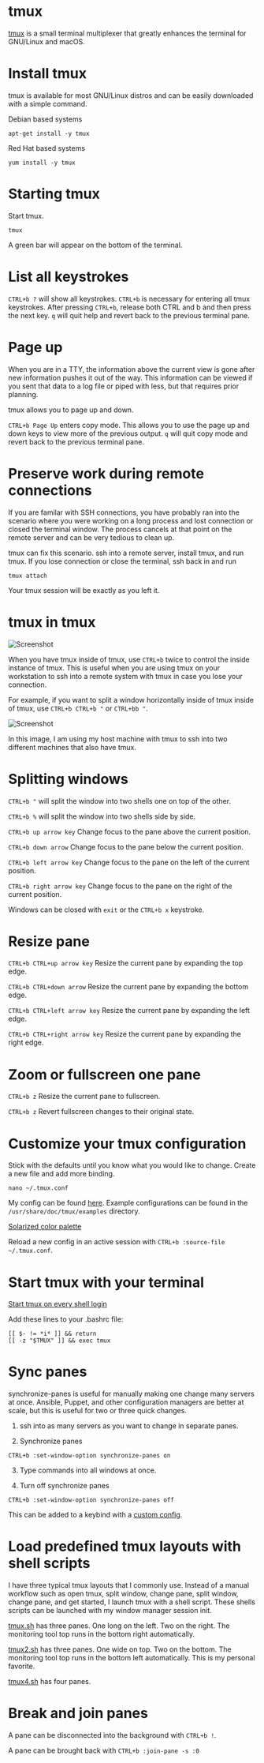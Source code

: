# tmux

<a href="https://github.com/tmux/tmux/wiki">tmux</a> is a small terminal multiplexer that greatly enhances the terminal for GNU/Linux and macOS.

# Install tmux

tmux is available for most GNU/Linux distros and can be easily downloaded with a simple command.

Debian based systems

```
apt-get install -y tmux
```

Red Hat based systems

```
yum install -y tmux
```

# Starting tmux

Start tmux.

```
tmux
```

A green bar will appear on the bottom of the terminal.

# List all keystrokes

```CTRL+b ?``` will show all keystrokes.  ```CTRL+b``` is necessary for entering all tmux keystrokes.  After pressing ```CTRL+b```, release both CTRL and b and then press the next key.  ```q``` will quit help and revert back to the previous terminal pane.

# Page up

When you are in a TTY, the information above the current view is gone after new information pushes it out of the way.  This information can be viewed if you sent that data to a log file or piped with less, but that requires prior planning.

tmux allows you to page up and down.

```CTRL+b Page Up``` enters copy mode.  This allows you to use the page up and down keys to view more of the previous output.  ```q``` will quit copy mode and revert back to the previous terminal pane.

# Preserve work during remote connections

If you are familar with SSH connections, you have probably ran into the scenario where you were working on a long process and lost connection or closed the terminal window.  The process cancels at that point on the remote server and can be very tedious to clean up.

tmux can fix this scenario.  ssh into a remote server, install tmux, and run tmux.  If you lose connection or close the terminal, ssh back in and run

```
tmux attach
```

Your tmux session will be exactly as you left it.

# tmux in tmux

![Screenshot](https://github.com/TechnologyClassroom/SetupNotes/blob/master/Images/tmux.jpg?raw=true "Screenshot")

When you have tmux inside of tmux, use ```CTRL+b``` twice to control the inside instance of tmux.  This is useful when you are using tmux on your workstation to ssh into a remote system with tmux in case you lose your connection.

For example, if you want to split a window horizontally inside of tmux inside of tmux, use ```CTRL+b CTRL+b "``` or ```CTRL+bb "```.

![Screenshot](https://github.com/TechnologyClassroom/SetupNotes/blob/master/Images/tmux2.png?raw=true "Screenshot")

In this image, I am using my host machine with tmux to ssh into two different machines that also have tmux.

# Splitting windows

```CTRL+b "``` will split the window into two shells one on top of the other.

```CTRL+b %``` will split the window into two shells side by side.

```CTRL+b up arrow key``` Change focus to the pane above the current position.

```CTRL+b down arrow``` Change focus to the pane below the current position.

```CTRL+b left arrow key``` Change focus to the pane on the left of the current position.

```CTRL+b right arrow key``` Change focus to the pane on the right of the current position.

Windows can be closed with ```exit``` or the ```CTRL+b x``` keystroke.

# Resize pane

```CTRL+b CTRL+up arrow key``` Resize the current pane by expanding the top edge.

```CTRL+b CTRL+down arrow``` Resize the current pane by expanding the bottom edge.

```CTRL+b CTRL+left arrow key``` Resize the current pane by expanding the left edge.

```CTRL+b CTRL+right arrow key``` Resize the current pane by expanding the right edge.

# Zoom or fullscreen one pane

```CTRL+b z``` Resize the current pane to fullscreen.

```CTRL+b z``` Revert fullscreen changes to their original state.

# Customize your tmux configuration

Stick with the defaults until you know what you would like to change.  Create a new file and add more binding.

```
nano ~/.tmux.conf
```

My config can be found <a href="https://github.com/TechnologyClassroom/dotfiles/blob/master/tmux.conf">here</a>.  Example configurations can be found in the ```/usr/share/doc/tmux/examples``` directory.

[Solarized color palette](https://github.com/altercation/solarized/tree/master/tmux)

Reload a new config in an active session with ```CTRL+b :source-file ~/.tmux.conf```.

# Start tmux with your terminal

[Start tmux on every shell login](https://wiki.archlinux.org/index.php/Tmux#Start_tmux_on_every_shell_login)

Add these lines to your .bashrc file:

```
[[ $- != *i* ]] && return
[[ -z "$TMUX" ]] && exec tmux
```

# Sync panes

synchronize-panes is useful for manually making one change many servers at once.  Ansible, Puppet, and other configuration managers are better at scale, but this is useful for two or three quick changes.

1. ssh into as many servers as you want to change in separate panes.

2. Synchronize panes

```
CTRL+b :set-window-option synchronize-panes on
```

3. Type commands into all windows at once.

4. Turn off synchronize panes

```
CTRL+b :set-window-option synchronize-panes off
```

This can be added to a keybind with a <a href="https://github.com/TechnologyClassroom/dotfiles/blob/master/tmux.conf">custom config</a>.

# Load predefined tmux layouts with shell scripts

I have three typical tmux layouts that I commonly use.  Instead of a manual workflow such as open tmux, split window, change pane, split window, change pane, and get started, I launch tmux with a shell script.  These shells scripts can be launched with my window manager session init.

<a href="https://github.com/TechnologyClassroom/bash/blob/master/tmux.sh">tmux.sh</a> has three panes.  One long on the left.  Two on the right.  The monitoring tool top runs in the bottom right automatically.

<a href="https://github.com/TechnologyClassroom/bash/blob/master/tmux2.sh">tmux2.sh</a> has three panes.  One wide on top.  Two on the bottom.  The monitoring tool top runs in the bottom left automatically.  This is my personal favorite.

<a href="https://github.com/TechnologyClassroom/bash/blob/master/tmux4.sh">tmux4.sh</a> has four panes.

# Break and join panes

A pane can be disconnected into the background with ```CTRL+b !```.

A pane can be brought back with ```CTRL+b :join-pane -s :0```
